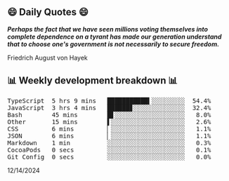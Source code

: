 ## 😄 Daily Quotes 😄

_**Perhaps the fact that we have seen millions voting themselves into complete dependence on a tyrant has made our generation understand that to choose one's government is not necessarily to secure freedom.**_

Friedrich August von Hayek



## 📊 Weekly development breakdown 📊

<pre>TypeScript  5 hrs 9 mins   ███████████▍░░░░░░░░░  54.4%
JavaScript  3 hrs 4 mins   ██████▊░░░░░░░░░░░░░░  32.4%
Bash        45 mins        █▋░░░░░░░░░░░░░░░░░░░   8.0%
Other       15 mins        ▌░░░░░░░░░░░░░░░░░░░░   2.6%
CSS         6 mins         ▏░░░░░░░░░░░░░░░░░░░░   1.1%
JSON        6 mins         ▏░░░░░░░░░░░░░░░░░░░░   1.1%
Markdown    1 min          ░░░░░░░░░░░░░░░░░░░░░   0.3%
CocoaPods   0 secs         ░░░░░░░░░░░░░░░░░░░░░   0.1%
Git Config  0 secs         ░░░░░░░░░░░░░░░░░░░░░   0.0%</pre>

12/14/2024